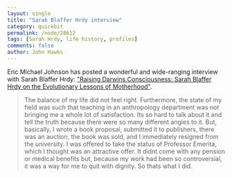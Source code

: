 ```yaml
---
layout: single 
title: "Sarah Blaffer Hrdy interview" 
category: quickbit
permalink: /node/28612
tags: [Sarah Hrdy, life history, profiles] 
comments: false 
author: John Hawks 
---
```


Eric Michael Johnson has posted a wonderful and wide-ranging interview with Sarah Blaffer Hrdy: <a href="http://blogs.scientificamerican.com/primate-diaries/2012/03/16/raising-darwins-consciousness-sarah-blaffer-hrdy-on-the-evolutionary-lessons-of-motherhood/">"Raising Darwins Consciousness: Sarah Blaffer Hrdy on the Evolutionary Lessons of Motherhood"</a>. 

<blockquote> The balance of my life did not feel right. Furthermore, the state of my field was such that teaching in an anthropology department was not bringing me a whole lot of satisfaction. Its so hard to talk about it and tell the truth because there were so many different angles to it. But, basically, I wrote a book proposal, submitted it to publishers, there was an auction, the book was sold, and I immediately resigned from the university. I was offered to take the status of Professor Emerita, which I thought was an attractive offer. It didnt come with any pension or medical benefits but, because my work had been so controversial, it was a way for me to quit with dignity. So thats what I did. </blockquote>





